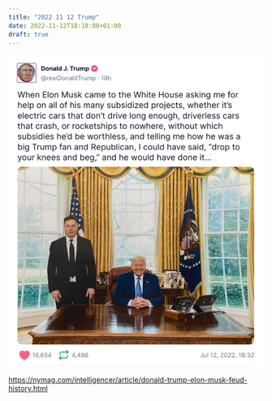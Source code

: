 ```yaml
---
title: "2022 11 12 Trump"
date: 2022-11-12T18:18:08+01:00
draft: true
---
```


![](image.png)

https://nymag.com/intelligencer/article/donald-trump-elon-musk-feud-history.html

